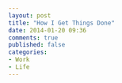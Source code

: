 ```yaml
---
layout: post
title: "How I Get Things Done"
date: 2014-01-20 09:36
comments: true
published: false
categories: 
- Work
- Life
---
```

